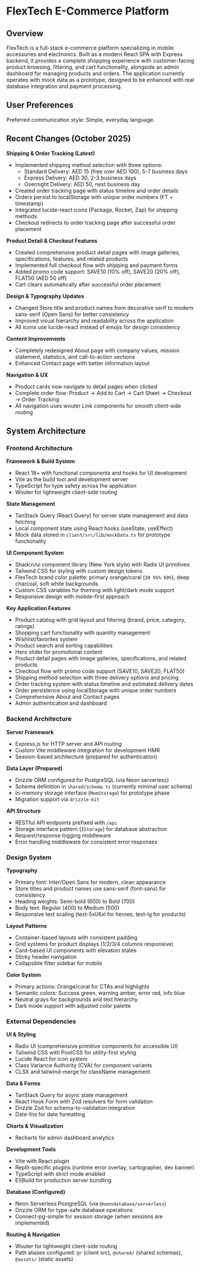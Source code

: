 # FlexTech E-Commerce Platform

## Overview

FlexTech is a full-stack e-commerce platform specializing in mobile accessories and electronics. Built as a modern React SPA with Express backend, it provides a complete shopping experience with customer-facing product browsing, filtering, and cart functionality, alongside an admin dashboard for managing products and orders. The application currently operates with mock data as a prototype, designed to be enhanced with real database integration and payment processing.

## User Preferences

Preferred communication style: Simple, everyday language.

## Recent Changes (October 2025)

**Shipping & Order Tracking (Latest)**
- Implemented shipping method selection with three options:
  - Standard Delivery: AED 15 (free over AED 100), 5-7 business days
  - Express Delivery: AED 30, 2-3 business days
  - Overnight Delivery: AED 50, next business day
- Created order tracking page with status timeline and order details
- Orders persist to localStorage with unique order numbers (FT + timestamp)
- Integrated lucide-react icons (Package, Rocket, Zap) for shipping methods
- Checkout redirects to order tracking page after successful order placement

**Product Detail & Checkout Features**
- Created comprehensive product detail pages with image galleries, specifications, features, and related products
- Implemented full checkout flow with shipping and payment forms
- Added promo code support: SAVE10 (10% off), SAVE20 (20% off), FLAT50 (AED 50 off)
- Cart clears automatically after successful order placement

**Design & Typography Updates**
- Changed Store title and product names from decorative serif to modern sans-serif (Open Sans) for better consistency
- Improved visual hierarchy and readability across the application
- All icons use lucide-react instead of emojis for design consistency

**Content Improvements**
- Completely redesigned About page with company values, mission statement, statistics, and call-to-action sections
- Enhanced Contact page with better information layout

**Navigation & UX**
- Product cards now navigate to detail pages when clicked
- Complete order flow: Product → Add to Cart → Cart Sheet → Checkout → Order Tracking
- All navigation uses wouter Link components for smooth client-side routing

## System Architecture

### Frontend Architecture

**Framework & Build System**
- React 18+ with functional components and hooks for UI development
- Vite as the build tool and development server
- TypeScript for type safety across the application
- Wouter for lightweight client-side routing

**State Management**
- TanStack Query (React Query) for server state management and data fetching
- Local component state using React hooks (useState, useEffect)
- Mock data stored in `client/src/lib/mockData.ts` for prototype functionality

**UI Component System**
- Shadcn/ui component library (New York style) with Radix UI primitives
- Tailwind CSS for styling with custom design tokens
- FlexTech brand color palette: primary orange/coral (`20 95% 60%`), deep charcoal, soft white backgrounds
- Custom CSS variables for theming with light/dark mode support
- Responsive design with mobile-first approach

**Key Application Features**
- Product catalog with grid layout and filtering (brand, price, category, ratings)
- Shopping cart functionality with quantity management
- Wishlist/favorites system
- Product search and sorting capabilities
- Hero slider for promotional content
- Product detail pages with image galleries, specifications, and related products
- Checkout flow with promo code support (SAVE10, SAVE20, FLAT50)
- Shipping method selection with three delivery options and pricing
- Order tracking system with status timeline and estimated delivery dates
- Order persistence using localStorage with unique order numbers
- Comprehensive About and Contact pages
- Admin authentication and dashboard

### Backend Architecture

**Server Framework**
- Express.js for HTTP server and API routing
- Custom Vite middleware integration for development HMR
- Session-based architecture (prepared for authentication)

**Data Layer (Prepared)**
- Drizzle ORM configured for PostgreSQL (via Neon serverless)
- Schema definition in `shared/schema.ts` (currently minimal user schema)
- In-memory storage interface (`MemStorage`) for prototype phase
- Migration support via `drizzle-kit`

**API Structure**
- RESTful API endpoints prefixed with `/api`
- Storage interface pattern (`IStorage`) for database abstraction
- Request/response logging middleware
- Error handling middleware for consistent error responses

### Design System

**Typography**
- Primary font: Inter/Open Sans for modern, clean appearance
- Store titles and product names use sans-serif (font-sans) for consistency
- Heading weights: Semi-bold (600) to Bold (700)
- Body text: Regular (400) to Medium (500)
- Responsive text scaling (text-5xl/6xl for heroes, text-lg for products)

**Layout Patterns**
- Container-based layouts with consistent padding
- Grid systems for product displays (1/2/3/4 columns responsive)
- Card-based UI components with elevation states
- Sticky header navigation
- Collapsible filter sidebar for mobile

**Color System**
- Primary actions: Orange/coral for CTAs and highlights
- Semantic colors: Success green, warning amber, error red, info blue
- Neutral grays for backgrounds and text hierarchy
- Dark mode support with adjusted color palette

### External Dependencies

**UI & Styling**
- Radix UI (comprehensive primitive components for accessible UI)
- Tailwind CSS with PostCSS for utility-first styling
- Lucide React for icon system
- Class Variance Authority (CVA) for component variants
- CLSX and tailwind-merge for className management

**Data & Forms**
- TanStack Query for async state management
- React Hook Form with Zod resolvers for form validation
- Drizzle Zod for schema-to-validation integration
- Date-fns for date formatting

**Charts & Visualization**
- Recharts for admin dashboard analytics

**Development Tools**
- Vite with React plugin
- Replit-specific plugins (runtime error overlay, cartographer, dev banner)
- TypeScript with strict mode enabled
- ESBuild for production server bundling

**Database (Configured)**
- Neon Serverless PostgreSQL (via `@neondatabase/serverless`)
- Drizzle ORM for type-safe database operations
- Connect-pg-simple for session storage (when sessions are implemented)

**Routing & Navigation**
- Wouter for lightweight client-side routing
- Path aliases configured: `@/` (client src), `@shared/` (shared schemas), `@assets/` (static assets)